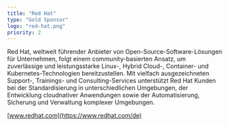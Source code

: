 ```yaml
---
title: "Red Hat"
type: "Gold Sponsor"
logo: "red-hat.png"
priority: 2
---
```


Red Hat, weltweit führender Anbieter von Open-Source-Software-Lösungen für Unternehmen, folgt einem community-basierten Ansatz, um zuverlässige und leistungsstarke Linux-, Hybrid Cloud-, Container- und Kubernetes-Technologien bereitzustellen. Mit vielfach ausgezeichneten Support-, Trainings- und Consulting-Services unterstützt Red Hat Kunden bei der Standardisierung in unterschiedlichen Umgebungen, der Entwicklung cloudnativer Anwendungen sowie der Automatisierung, Sicherung und Verwaltung komplexer Umgebungen.

[www.redhat.com](https://www.redhat.com/de)
